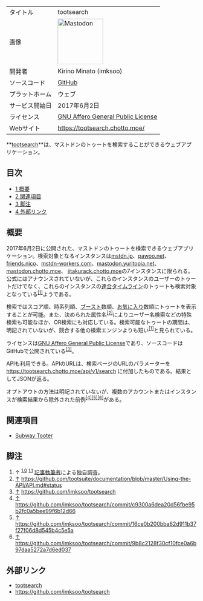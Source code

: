 <div>

|                |                                                                                                                                                                                                                                                                                                        |
|----------------|--------------------------------------------------------------------------------------------------------------------------------------------------------------------------------------------------------------------------------------------------------------------------------------------------------|
| タイトル       | tootsearch                                                                                                                                                                                                                                                                                             |
| 画像           | [<img src="/images/thumb/0/00/Mastodon_logo.png/120px-Mastodon_logo.png" srcset="/images/thumb/0/00/Mastodon_logo.png/180px-Mastodon_logo.png 1.5x, /images/0/00/Mastodon_logo.png 2x" width="120" height="120" alt="Mastodon" />](/%E3%83%95%E3%82%A1%E3%82%A4%E3%83%AB:Mastodon_logo.png "Mastodon") |
| 開発者         | Kirino Minato (imksoo)                                                                                                                                                                                                                                                                                 |
| ソースコード   | <a href="https://github.com/imksoo/tootsearch" rel="nofollow">GitHub</a>                                                                                                                                                                                                                               |
| プラットホーム | ウェブ                                                                                                                                                                                                                                                                                                 |
| サービス開始日 | 2017年6月2日                                                                                                                                                                                                                                                                                           |
| ライセンス     | [GNU Affero General Public License](/GNU_Affero_General_Public_License "GNU Affero General Public License")                                                                                                                                                                                            |
| Webサイト      | <a href="https://tootsearch.chotto.moe/" rel="nofollow">https://tootsearch.chotto.moe/</a>                                                                                                                                                                                                             |

  
**<a href="https://tootsearch.chotto.moe/" rel="nofollow">tootsearch</a>**は、マストドンのトゥートを検索することができるウェブアプリケーション。

<div>

<div lang="ja" dir="ltr">

## 目次

</div>

-   [1 概要](#.E6.A6.82.E8.A6.81)
-   [2 関連項目](#.E9.96.A2.E9.80.A3.E9.A0.85.E7.9B.AE)
-   [3 脚注](#.E8.84.9A.E6.B3.A8)
-   [4 外部リンク](#.E5.A4.96.E9.83.A8.E3.83.AA.E3.83.B3.E3.82.AF)

</div>

## 概要

2017年6月2日に公開された、マストドンのトゥートを検索できるウェブアプリケーション。検索対象となるインスタンスは[mstdn.jp](/Mstdn.jp "Mstdn.jp")、[pawoo.net](/Pawoo.net "Pawoo.net")、[friends.nico](/Friends.nico "Friends.nico")、[mstdn-workers.com](/Mstdn-workers.com "Mstdn-workers.com")、[mastodon.yuritopia.net](/Mastodon.yuritopia.net "Mastodon.yuritopia.net (存在しないページ)")、[mastodon.chotto.moe](/Mastodon.chotto.moe "Mastodon.chotto.moe (存在しないページ)")、 [jitakurack.chotto.moe](/Jitakurack.chotto.moe "Jitakurack.chotto.moe (存在しないページ)")の7インスタンスに限られる。公式にはアナウンスされていないが、これらのインスタンスのユーザーのトゥートだけでなく、これらのインスタンスの[連合タイムライン](/%E9%80%A3%E5%90%88%E3%82%BF%E3%82%A4%E3%83%A0%E3%83%A9%E3%82%A4%E3%83%B3 "連合タイムライン")のトゥートも検索対象となっている<sup>[\[1\]](#cite_note-hd-1)</sup>ようである。

検索ではスコア順、時系列順、[ブースト](/%E3%83%96%E3%83%BC%E3%82%B9%E3%83%88 "ブースト")数順、[お気に入り](/%E3%81%8A%E6%B0%97%E3%81%AB%E5%85%A5%E3%82%8A "お気に入り")数順にトゥートを表示することが可能。また、決められた属性名<sup>[\[2\]](#cite_note-2)</sup>によりユーザー名検索などの特殊検索も可能なほか、OR検索にも対応している。検索可能なトゥートの期間は、明記されていないが、競合する他の検索エンジンよりも短い<sup>[\[1\]](#cite_note-hd-1)</sup>と見られている。

ライセンスは[GNU Affero General Public License](/AGPL "AGPL")であり、ソースコードはGitHubで公開されている<sup>[\[3\]](#cite_note-3)</sup>。

APIも利用できる。APIのURLは、検索ページのURLのパラメーターを https://tootsearch.chotto.moe/api/v1/search に付加したものである。結果としてJSONが返る。

オプトアウトの方法は明記されていないが、複数のアカウントまたはインスタンスが検索結果から除外された前例<sup>[\[4\]](#cite_note-4)[\[5\]](#cite_note-5)[\[6\]](#cite_note-6)</sup>がある。

## 関連項目

-   [Subway Tooter](/Subway_Tooter "Subway Tooter")

## 脚注

<div>

1.  ↑ <sup>[1.0](#cite_ref-hd_1-0)</sup> <sup>[1.1](#cite_ref-hd_1-1)</sup> [記事執筆者](/%E5%88%A9%E7%94%A8%E8%80%85:Hakabahitoyo "利用者:Hakabahitoyo")による独自調査。
2.  [↑](#cite_ref-2) <a href="https://github.com/tootsuite/documentation/blob/master/Using-the-API/API.md#status" rel="nofollow">https://github.com/tootsuite/documentation/blob/master/Using-the-API/API.md#status</a>
3.  [↑](#cite_ref-3) <a href="https://github.com/imksoo/tootsearch" rel="nofollow">https://github.com/imksoo/tootsearch</a>
4.  [↑](#cite_ref-4) <a href="https://github.com/imksoo/tootsearch/commit/c9300a6dea20d56fbe95b2fc0a5bee99f6b12d66" rel="nofollow">https://github.com/imksoo/tootsearch/commit/c9300a6dea20d56fbe95b2fc0a5bee99f6b12d66</a>
5.  [↑](#cite_ref-5) <a href="https://github.com/imksoo/tootsearch/commit/16ce0b200bba62d911b37f27f06d8d545b4c5e5a" rel="nofollow">https://github.com/imksoo/tootsearch/commit/16ce0b200bba62d911b37f27f06d8d545b4c5e5a</a>
6.  [↑](#cite_ref-6) <a href="https://github.com/imksoo/tootsearch/commit/9b8c2128f30cf10fce0a6b97daa5272a7d6ed037" rel="nofollow">https://github.com/imksoo/tootsearch/commit/9b8c2128f30cf10fce0a6b97daa5272a7d6ed037</a>

</div>

## 外部リンク

-   <a href="https://tootsearch.chotto.moe/" rel="nofollow">tootsearch</a>
-   <a href="https://github.com/imksoo/tootsearch" rel="nofollow">https://github.com/imksoo/tootsearch</a>

</div>
